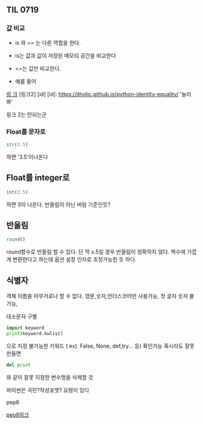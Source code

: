 ## TIL 0719

### 값 비교

- is 와 == 는 다른 역할을 한다.

- is는 값과 값이 저장된 메모리 공간을 비교한다

- ==는 값만 비교한다.

- 예를 들어

[링    크](https://itholic.github.io/python-identity-equality/)
[링크2] [id]
[id]: https://itholic.github.io/python-identity-equality/ '눌러봐'

링크 2는 안되는군

### Float를 문자로

```python
str(3.5)
```

하면 '3.5'이나온다

## Float를 integer로

```python
int(3.5)
```

하면 3이 나온다. 반올림이 아닌 버림 기준인듯?

## 반올림

```py
round()
```

round함수로 반올림 할 수 있다. 단 딱 x.5일 경우 반올림이 정확하지 않다. 짝수에 가깝게 변환한다고 하는데 옵션 설정 인자로 조정가능한 듯 하다.

## 식별자

객체 이름을 아무거로나 할 수 없다. 영문,숫자,언더스코어만 사용가능, 첫 글자 숫자 불가능,

대소문자 구별

```python
import keyword
print(keyword.kwlist)
```

으로 지정 불가능한 키워드 ( ex). False, None, def,try... 등) 확인가능 혹시라도 잘못 만들면 

```python
del print
```

와 같이 잘못 지정한 변수명을 삭제할 것

 파이썬은 국민?작성포맷? 요령이 있다 

pep8

[pep8링크](https://peps.python.org/pep-0008/)
